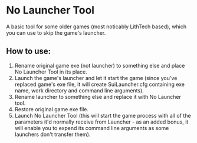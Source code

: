 No Launcher Tool
============
A basic tool for some older games (most noticably LithTech based), which you can use to skip the game's launcher.

How to use:
------------
1. Rename original game exe (not launcher) to something else and place No Launcher Tool in its place.
2. Launch the game's launcher and let it start the game (since you've replaced game's exe file, it will create SuiLauncher.cfg containing exe name, work directory and command line arguments).
3. Rename launcher to something else and replace it with No Launcher tool.
4. Restore original game exe file.
5. Launch No Launcher Tool (this will start the game process with all of the parameters it'd normally receive from Launcher - as an added bonus, it will enable you to expend its command line arguments as some launchers don't transfer them).
